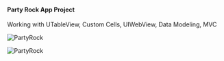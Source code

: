 #### Party Rock App Project

Working with UTableView, Custom Cells, UIWebView, Data Modeling, MVC

![PartyRock](https://github.com/kenaramaki/iOS10-Swift3-Udemy-Course/blob/master/screenshots/img-partyrock-1?raw=true "PartyRock")


![PartyRock](https://github.com/kenaramaki/iOS10-Swift3-Udemy-Course/blob/master/screenshots/img-partyrock-2?raw=true "PartyRock")

